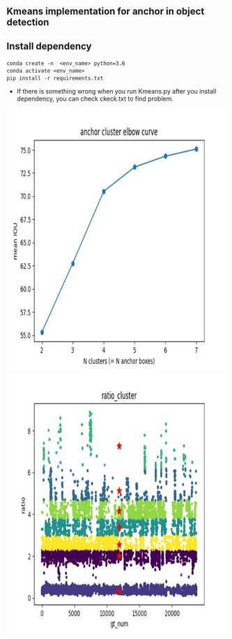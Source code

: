## Kmeans implementation for anchor in object detection  
## Install dependency  
`conda create -n  <env_name> python=3.6`  
`conda activate <env_name>`  
`pip install -r requirements.txt`  
* If there is something wrong when you run Kmeans.py after you install dependency, you can check ckeck.txt to find problem.  

<img src="https://github.com/HsLOL/Rotation-EfficientDet-D0/blob/master/Kmeans/elbow-curve.jpg" width="600" height="600"/>  

<img src="https://github.com/HsLOL/Rotation-EfficientDet-D0/blob/master/Kmeans/ratio_cluster=7.jpg" width="600" height="600"/>

